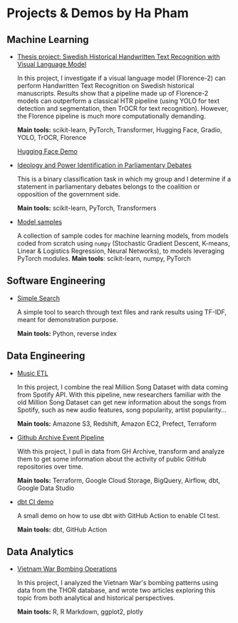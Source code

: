 # Projects & Demos by Ha Pham


## Machine Learning

- [Thesis project: Swedish Historical Handwritten Text Recognition with Visual Language Model](https://github.com/hoanghapham/visual-language-models-htr)

    In this project, I investigate if a visual language model (Florence-2) can perform Handwritten Text Recognition on Swedish historical manuscripts. Results show that a pipeline made up of Florence-2 models can outperform a classical HTR pipeline (using YOLO for text detection and segmentation, then TrOCR for text recognition). However, the Florence pipeline is much more computationally demanding.

    **Main tools:** scikit-learn, PyTorch, Transformer, Hugging Face, Gradio, YOLO, TrOCR, Florence

    [Hugging Face Demo](https://huggingface.co/spaces/nazounoryuu/vlm-htr)

- [Ideology and Power Identification in Parliamentary Debates](https://github.com/hoanghapham/power-identification?tab=readme-ov-file)

    This is a binary classification task in which my group and I determine if a statement in parliamentary debates belongs to the coalition or opposition of the government side. 

    **Main tools:** scikit-learn, PyTorch, Transformers

- [Model samples](https://github.com/hoanghapham/model_samples)

  A collection of sample codes for machine learning models, from models coded from scratch using `numpy` (Stochastic Gradient Descent, K-means, Linear & Logistics Regression, Neural Networks), to models leveraging PyTorch modules.
    **Main tools**: scikit-learn, numpy, PyTorch


## Software Engineering

- [Simple Search](https://github.com/hoanghapham/simple-search)

    A simple tool to search through text files and rank results using TF-IDF, meant for demonstration purpose.

    **Main tools:** Python, reverse index


## Data Engineering
- [Music ETL](https://github.com/hoanghapham/music-etl)

    In this project, I combine the real Million Song Dataset with data coming from Spotify API. With this pipeline, new researchers familiar with the old Million Song Dataset can get new information about the songs from Spotify, such as new audio features, song popularity, artist popularity...

    **Main tools:** Amazone S3, Redshift, Amazon EC2, Prefect, Terraform

- [Github Archive Event Pipeline](https://github.com/hoanghapham/github-archive-pipeline/tree/master)

    With this project, I pull in data from GH Archive, transform and analyze them to get some information about the activity of public GitHub repositories over time.

    **Main tools:** Terraform, Google Cloud Storage, BigQuery, Airflow, dbt, Google Data Studio


- [dbt CI demo](https://github.com/hoanghapham/dbt_ci_demo/tree/demo)

    A small demo on how to use dbt with GitHub Action to enable CI test.

    **Main tools:** dbt, GitHub Action


## Data Analytics

- [Vietnam War Bombing Operations](https://github.com/hoanghapham/vietnam_war_bombing)

    In this project, I analyzed the Vietnam War's bombing patterns using data from the THOR database, and wrote two articles exploring this topic from both analytical and historical perspectives.

    **Main tools:** R, R Markdown, ggplot2, plotly
